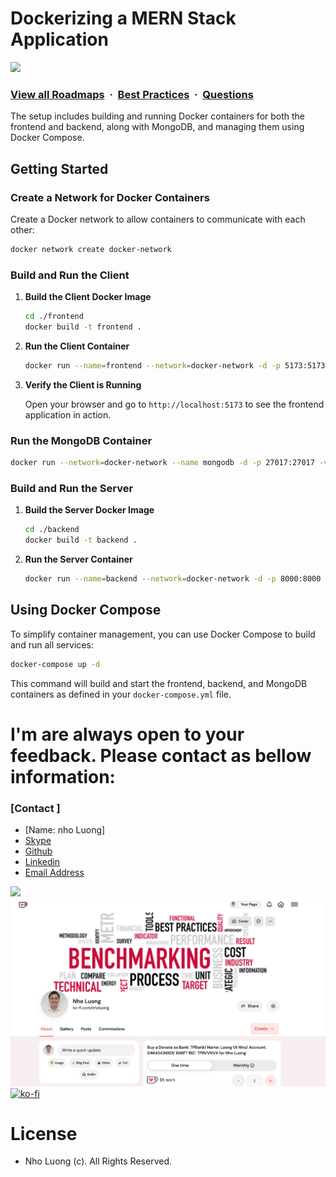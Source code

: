 # Dockerizing a MERN Stack Application

![](https://i.imgur.com/waxVImv.png)
### [View all Roadmaps](https://github.com/nholuongut/all-roadmaps) &nbsp;&middot;&nbsp; [Best Practices](https://github.com/nholuongut/all-roadmaps/blob/main/public/best-practices/) &nbsp;&middot;&nbsp; [Questions](https://www.linkedin.com/in/nholuong/)

The setup includes building and running Docker containers for both the frontend and backend, along with MongoDB, and managing them using Docker Compose.

## Getting Started

### Create a Network for Docker Containers

Create a Docker network to allow containers to communicate with each other:

```sh
docker network create docker-network
```

### Build and Run the Client

1. **Build the Client Docker Image**

   ```sh
   cd ./frontend
   docker build -t frontend .
   ```

2. **Run the Client Container**

   ```sh
   docker run --name=frontend --network=docker-network -d -p 5173:5173 frontend
   ```

3. **Verify the Client is Running**

   Open your browser and go to `http://localhost:5173` to see the frontend application in action.

### Run the MongoDB Container

```sh
docker run --network=docker-network --name mongodb -d -p 27017:27017 -v ~/opt/data:/data/mydb mongo:latest
```

### Build and Run the Server

1. **Build the Server Docker Image**

   ```sh
   cd ./backend
   docker build -t backend .
   ```

2. **Run the Server Container**

   ```sh
   docker run --name=backend --network=docker-network -d -p 8000:8000 backend
   ```

## Using Docker Compose

To simplify container management, you can use Docker Compose to build and run all services:

```sh
docker-compose up -d
```

This command will build and start the frontend, backend, and MongoDB containers as defined in your `docker-compose.yml` file.

# I'm are always open to your feedback.  Please contact as bellow information:
### [Contact ]
* [Name: nho Luong]
* [Skype](luongutnho_skype)
* [Github](https://github.com/nholuongut/)
* [Linkedin](https://www.linkedin.com/in/nholuong/)
* [Email Address](luongutnho@hotmail.com)

![](https://i.imgur.com/waxVImv.png)
![](bitfield.png)
[![ko-fi](https://ko-fi.com/img/githubbutton_sm.svg)](https://ko-fi.com/nholuong)

# License
* Nho Luong (c). All Rights Reserved.